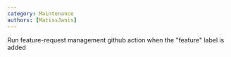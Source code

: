 ```yaml
---
category: Maintenance
authors: [MatissJanis]
---
```


Run feature-request management github action when the "feature" label is added
